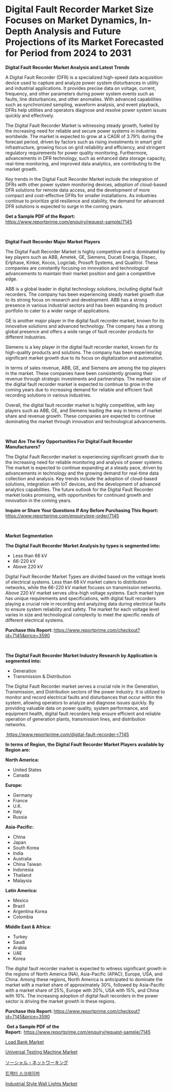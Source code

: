 <p><h1>Digital Fault Recorder Market Size Focuses on Market Dynamics, In-Depth Analysis and Future Projections of its Market Forecasted for Period from 2024 to 2031</h1></p><p><strong>Digital Fault Recorder Market Analysis and Latest Trends</strong></p>
<p><p>A Digital Fault Recorder (DFR) is a specialized high-speed data acquisition device used to capture and analyze power system disturbances in utility and industrial applications. It provides precise data on voltage, current, frequency, and other parameters during power system events such as faults, line disturbances, and other anomalies. With advanced capabilities such as synchronized sampling, waveform analysis, and event playback, DFRs help utilities and operators diagnose and resolve power system issues quickly and effectively.</p><p>The Digital Fault Recorder Market is witnessing steady growth, fueled by the increasing need for reliable and secure power systems in industries worldwide. The market is expected to grow at a CAGR of 3.79% during the forecast period, driven by factors such as rising investments in smart grid infrastructure, growing focus on grid reliability and efficiency, and stringent regulatory requirements for power quality monitoring. Furthermore, advancements in DFR technology, such as enhanced data storage capacity, real-time monitoring, and improved data analytics, are contributing to the market growth.</p><p>Key trends in the Digital Fault Recorder Market include the integration of DFRs with other power system monitoring devices, adoption of cloud-based DFR solutions for remote data access, and the development of more compact and cost-effective DFRs for smaller installations. As industries continue to prioritize grid resilience and stability, the demand for advanced DFR solutions is expected to surge in the coming years.</p></p>
<p><strong>Get a Sample PDF of the Report:&nbsp;</strong> <a href="https://www.reportprime.com/enquiry/request-sample/7145">https://www.reportprime.com/enquiry/request-sample/7145</a></p>
<p>&nbsp;</p>
<p><strong>Digital Fault Recorder Major Market Players</strong></p>
<p><p>The Digital Fault Recorder Market is highly competitive and is dominated by key players such as ABB, Ametek, GE, Siemens, Ducati Energia, Elspec, Erlphase, Kinkei, Kocos, Logiclab, Prosoft Systems, and Qualitrol. These companies are constantly focusing on innovation and technological advancements to maintain their market position and gain a competitive edge.</p><p>ABB is a global leader in digital technology solutions, including digital fault recorders. The company has been experiencing steady market growth due to its strong focus on research and development. ABB has a strong presence in various industrial sectors and has been expanding its product portfolio to cater to a wider range of applications.</p><p>GE is another major player in the digital fault recorder market, known for its innovative solutions and advanced technology. The company has a strong global presence and offers a wide range of fault recorder products for different industries.</p><p>Siemens is a key player in the digital fault recorder market, known for its high-quality products and solutions. The company has been experiencing significant market growth due to its focus on digitalization and automation.</p><p>In terms of sales revenue, ABB, GE, and Siemens are among the top players in the market. These companies have been consistently growing their revenue through strategic investments and partnerships. The market size of the digital fault recorder market is expected to continue to grow in the coming years due to increasing demand for reliable and efficient fault recording solutions in various industries.</p><p>Overall, the digital fault recorder market is highly competitive, with key players such as ABB, GE, and Siemens leading the way in terms of market share and revenue growth. These companies are expected to continue dominating the market through innovation and technological advancements.</p></p>
<p>&nbsp;</p>
<p><strong>What Are The Key Opportunities For Digital Fault Recorder Manufacturers?</strong></p>
<p><p>The Digital Fault Recorder market is experiencing significant growth due to the increasing need for reliable monitoring and analysis of power systems. The market is expected to continue expanding at a steady pace, driven by advancements in technology and the growing demand for real-time data collection and analysis. Key trends include the adoption of cloud-based solutions, integration with IoT devices, and the development of advanced analytics capabilities. The future outlook for the Digital Fault Recorder market looks promising, with opportunities for continued growth and innovation in the coming years.</p></p>
<p><strong>Inquire or Share Your Questions If Any Before Purchasing This Report:</strong> <a href="https://www.reportprime.com/enquiry/pre-order/7145">https://www.reportprime.com/enquiry/pre-order/7145</a></p>
<p>&nbsp;</p>
<p><strong>Market Segmentation</strong></p>
<p><strong>The Digital Fault Recorder Market Analysis by types is segmented into:</strong></p>
<p><ul><li>Less than 66 kV</li><li>66-220 kV</li><li>Above 220 kV</li></ul></p>
<p><p>Digital Fault Recorder Market Types are divided based on the voltage levels of electrical systems. Less than 66 kV market caters to distribution networks, while the 66-220 kV market focuses on transmission networks. Above 220 kV market serves ultra-high voltage systems. Each market type has unique requirements and specifications, with digital fault recorders playing a crucial role in recording and analyzing data during electrical faults to ensure system reliability and safety. The market for each voltage level varies in size and technological complexity to meet the specific needs of different electrical systems.</p></p>
<p><strong>Purchase this Report:&nbsp;</strong><a href="https://www.reportprime.com/checkout?id=7145&price=3590">https://www.reportprime.com/checkout?id=7145&price=3590</a></p>
<p>&nbsp;</p>
<p><strong>The Digital Fault Recorder Market Industry Research by Application is segmented into:</strong></p>
<p><ul><li>Generation</li><li>Transmission & Distribution</li></ul></p>
<p><p>The Digital Fault Recorder market serves a crucial role in the Generation, Transmission, and Distribution sectors of the power industry. It is utilized to monitor and record electrical faults and disturbances that occur within the system, allowing operators to analyze and diagnose issues quickly. By providing valuable data on power quality, system performance, and equipment health, digital fault recorders help ensure efficient and reliable operation of generation plants, transmission lines, and distribution networks.</p></p>
<p><a href="https://www.reportprime.com/digital-fault-recorder-r7145">&nbsp;https://www.reportprime.com/digital-fault-recorder-r7145</a></p>
<p><strong>In terms of Region, the Digital Fault Recorder Market Players available by Region are:</strong></p>
<p>
    <p> <strong> North America: </strong>
        <ul>
            <li>United States</li>
            <li>Canada</li>
        </ul>
        </p> 
    <p> <strong> Europe: </strong>
        <ul>
            <li>Germany</li>
            <li>France</li>
            <li>U.K.</li>
            <li>Italy</li>
            <li>Russia</li>
        </ul>
        </p> 
    <p> <strong> Asia-Pacific: </strong>
        <ul>
            <li>China</li>
            <li>Japan</li>
            <li>South Korea</li>
            <li>India</li>
            <li>Australia</li>
            <li>China Taiwan</li>
            <li>Indonesia</li>
            <li>Thailand</li>
            <li>Malaysia</li>
        </ul>
        </p> 
    <p> <strong> Latin America: </strong>
        <ul>
            <li>Mexico</li>
            <li>Brazil</li>
            <li>Argentina Korea</li>
            <li>Colombia</li>
        </ul>
        </p> 
    <p> <strong> Middle East & Africa: </strong>
        <ul>
            <li>Turkey</li>
            <li>Saudi</li>
            <li>Arabia</li>
            <li>UAE</li>
            <li>Korea</li>
        </ul>
    </p>
    </p>
<p><p>The digital fault recorder market is expected to witness significant growth in the regions of North America (NA), Asia-Pacific (APAC), Europe, USA, and China. Among these regions, North America is anticipated to dominate the market with a market share of approximately 30%, followed by Asia-Pacific with a market share of 25%, Europe with 20%, USA with 15%, and China with 10%. The increasing adoption of digital fault recorders in the power sector is driving the market growth in these regions.</p></p>
<p><strong>Purchase this Report: </strong><a href="https://www.reportprime.com/checkout?id=7145&price=3590">https://www.reportprime.com/checkout?id=7145&price=3590</a></p>
<p>&nbsp;<strong>Get a Sample PDF of the Report:&nbsp;&nbsp;</strong><a href="https://www.reportprime.com/enquiry/request-sample/7145">https://www.reportprime.com/enquiry/request-sample/7145</a></p>
<p><strong></strong></p>
<p><p><a href="https://github.com/provorikovar/Market-Research-Report-List-6/blob/main/load-bank-market.md">Load Bank Market</a></p><p><a href="https://github.com/angelajermaine/Market-Research-Report-List-4/blob/main/universal-testing-machine-market.md">Universal Testing Machine Market</a></p><p><a href="https://medium.com/@carengczpoe/%E3%82%BD%E3%83%BC%E3%82%B7%E3%83%A3%E3%83%AB%E3%83%8D%E3%83%83%E3%83%88%E3%83%AF%E3%83%BC%E3%82%AD%E3%83%B3%E3%82%B0%E5%B8%82%E5%A0%B4-%E3%82%B0%E3%83%AD%E3%83%BC%E3%83%90%E3%83%AB%E5%B8%82%E5%A0%B4%E3%82%B7%E3%82%A7%E3%82%A2%E3%81%A8%E3%83%A9%E3%83%B3%E3%82%AD%E3%83%B3%E3%82%B0-%E7%B7%8F%E5%A3%B2%E4%B8%8A%E3%81%A8%E9%9C%80%E8%A6%81%E4%BA%88%E6%B8%AC2024-2031-21e10dc3be96">ソーシャル・ネットワーキング</a></p><p><a href="https://medium.com/@adsogvwv75/%ED%8A%B8%EB%9E%99%ED%84%B0-%EC%8A%A4%ED%81%AC%EB%A0%88%EC%9D%B4%ED%8D%BC-%EC%8B%9C%EC%9E%A5-%EA%B7%9C%EB%AA%A8%EB%8A%94-%EC%97%B0%ED%8F%89%EA%B7%A0-%EC%84%B1%EC%9E%A5%EB%A5%A0-12-7-%EB%A1%9C-%EC%84%B1%EC%9E%A5%ED%95%98%EA%B3%A0-%EC%9E%88%EC%9C%BC%EB%A9%B0-%EC%9D%B4-%EB%B3%B4%EA%B3%A0%EC%84%9C%EB%8A%94-%EC%8B%9C%EC%9E%A5-%EC%84%B8%EB%B6%84%ED%99%94-%EC%84%B1%EC%9E%A5-%EB%B0%8F-2024%EB%85%84%EB%B6%80%ED%84%B0-2031%EB%85%84%EA%B9%8C%EC%A7%80%EC%9D%98-%EC%98%88%EC%B8%A1-%EB%B6%84%EC%84%9D%EC%9D%84-%EB%8B%A4%EB%A3%A8%EA%B3%A0-%EC%9E%88%EC%8A%B5%EB%8B%88%EB%8B%A4-7eb7e5ace404">트랙터 스크레이퍼</a></p><p><a href="https://www.linkedin.com/pulse/industrial-style-wall-lights-market-trends-focusing-insight-ulyze?trackingId=OGmyJq3gSzG3USNF9Y0KCQ%3D%3D">Industrial Style Wall Lights Market</a></p></p>